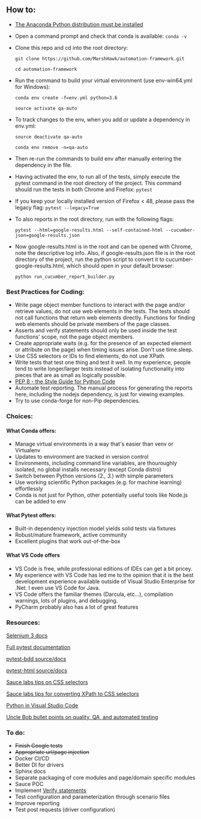 ## How to:
* [The Anaconda Python distribution must be installed](https://www.anaconda.com/download/)
* Open a command prompt and check that conda is available:
    ```conda -v```
* Clone this repo and cd into the root directory:

    ```git clone https://github.com/MarshHawk/automation-framework.git```

    ```cd automation-framework```
* Run the command to build your virtual environment (use env-win64.yml for Windows):
    
    ```conda env create -f=env.yml python=3.6```
    
    ```source activate qa-auto```
* To track changes to the env, when you add or update a dependency in env.yml:
    
    ```source deactivate qa-auto```
    
    ```conda env remove -n=qa-auto```
* Then re-run the commands to build env after manually entering the dependency in the file.
* Having activated the env, to run all of the tests, simply execute the pytest command in the root directory of the project. This command should run the tests in both Chrome and Firefox:
    ```pytest```
* If you keep your locally installed version of Firefox < 48, please pass the legacy flag:
    ```pytest --legacy=True```

* To also reports in the root directory, run with the following flags:

    ```pytest --html=google-results.html --self-contained-html --cucumber-json=google-results.json```

* Now google-results.html is in the root and can be opened with Chrome, note the descriptive log info. Also, if google-results.json file is in the root directory of the project, run the python script to convert it to cucumber-google-results.html, which should open in your default browser:
   
     ```python run_cucumber_report_builder.py```

### Best Practices for Coding:
* Write page object member functions to interact with the page and/or retrieve values, do not use web elements in the tests. The tests should not call functions that return web elements directly. Functions for finding web elements should be private members of the page classes.
* Asserts and verify statements should only be used inside the test functions' scope, not the page object members.
* Create appropriate waits (e.g. for the presence of an expected element or attribute on the page) when timing issues arise. Don't use time.sleep.
* Use CSS selectors or IDs to find elements, do not use XPath.
* Write tests that test one thing and test it well. In my experience, people tend to write longer/larger tests instead of isolating functionality into pieces that are as small as logically possible.
* [PEP 8 - the Style Guide for Python Code](https://pep8.org/)
* Automate test reporting. The manual process for generating the reports here, including the nodejs dependency, is just for viewing examples.
* Try to use conda-forge for non-Pip dependencies.

### Choices:
  #### What Conda offers:
  * Manage virtual environments in a way that's easier than venv or Virtualenv
  * Updates to environment are tracked in version control
  * Environments, including command line variables, are thouroughly isolated, no global installs necessary (except Conda distro)
  * Switch between Python versions (2.*, 3.*) with simple parameters
  * Use working scientific Python packages (e.g. for machine learning) effortlessly
  * Conda is not just for Python, other potentially useful tools like Node.js can be added to env

  #### What Pytest offers:
  * Built-in dependency injection model yields solid tests via fixtures
  * Robust/mature framework, active community
  * Excellent plugins that work out-of-the-box 

  #### What VS Code offers
  * VS Code is free, while professional editions of IDEs can get a bit pricey.
  * My experience with VS Code has led me to the opinion that it is the best development experience available outside of Visual Studio Enterprise for .Net. I even use VS Code for Java.
  * VS Code offers the familiar themes (Darcula, etc...), compilation warnings, lots of plugins, and debugging.
  * PyCharm probably also has a lot of great features

### Resources:
[Selenium 3 docs](https://seleniumhq.github.io/selenium/docs/api/py/index.html) 

[Full pytest documentation](https://docs.pytest.org/en/latest/contents.html)

[pytest-bdd source/docs](https://github.com/pytest-dev/pytest-bdd)

[pytest-html source/docs](https://github.com/pytest-dev/pytest-html)

[Sauce labs tips on CSS selectors](https://saucelabs.com/blog/selenium-tips-intermediate-css-selectors-in-selenium)

[Sauce labs tips for converting XPath to CSS selectors](https://saucelabs.com/resources/articles/selenium-tips-css-selectors)

[Python in Visual Studio Code](https://code.visualstudio.com/docs/languages/python)

[Uncle Bob bullet points on quality, QA, and automated testing](https://content.pivotal.io/blog/uncle-bob-agile-testing-and-bdd)

### To do:
* ~~Finish Google tests~~
* ~~Appropriate url/page injection~~
* Docker CI/CD
* Better DI for drivers
* Sphinx docs
* Separate packaging of core modules and page/domain specific modules
* Sauce POC
* Implement [Verify statements](https://muthutechno.wordpress.com/2015/01/26/implementing-verify-statements-for-testng-framework/)
* Test configuration and parameterization through scenario files
* Improve reporting
* Test post requests (driver configuration)